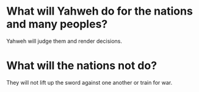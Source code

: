 # What will Yahweh do for the nations and many peoples?

Yahweh will judge them and render decisions.

# What will the nations not do?

They will not lift up the sword against one another or train for war.

